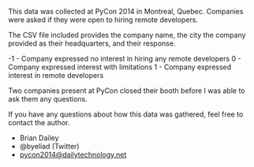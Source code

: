 This data was collected at PyCon 2014 in Montreal, Quebec. Companies were asked
if they were open to hiring remote developers.

The CSV file included provides the company name, the city the company provided
as their headquarters, and their response.

-1 - Company expressed no interest in hiring any remote developers
0 - Company expressed interest with limitations
1 - Company expressed interest in remote developers

Two companies present at PyCon closed their booth before I was able to ask them
any questions.

If you have any questions about how this data was gathered, feel free to
contact the author.

- Brian Dailey
- @byeliad (Twitter)
- pycon2014@dailytechnology.net

